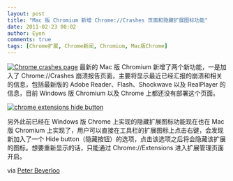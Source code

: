 ```yaml
---
layout: post
title: "Mac 版 Chromium 新增 Chrome://Crashes 页面和隐藏扩展图标功能"
date: 2011-02-23 00:02
author: Eyon
comments: true
tags: [Chrome扩展, Chrome新闻, Chromium, Mac版Chrome]
---
```

<a href="http://img.chromi.org/2011/02/Chrome-crashes-page.png">![](http://img.chromi.org/2011/02/Chrome-crashes-page.png "Chrome crashes page")</a>
最新的 Mac 版 Chromium 新增了两个新功能，一是加入了 Chrome://Crashes 崩溃报告页面，主要将显示最近已经汇报的崩溃和相关的信息，包括最新版的 Adobe Reader、Flash、Shockwave 以及 RealPlayer 的信息，目前 Windows 版 Chromium 以及 Chrome 上都还没有部署这个页面。

<a href="http://img.chromi.org/2011/02/chrome-extensions-hide-button.png">![](http://img.chromi.org/2011/02/chrome-extensions-hide-button.png "chrome extensions hide button")</a>

另外此前已经在 Windows 版 Chrome 上实现的隐藏扩展图标功能现在也在 Mac 版 Chromium 上实现了，用户可以直接在工具栏的扩展图标上点击右键，会发现新加入了一个 Hide button（隐藏按钮）的选项，点击该选项之后将会隐藏该扩展的图标。想要重新显示的话，只能通过 Chrome://Extensions 进入扩展管理页面开启。

via [Peter Beverloo](http://peter.sh/2011/02/minimum-dom-timer-intervals-hiding-extension-badges-and-a-faster-youtube/)
